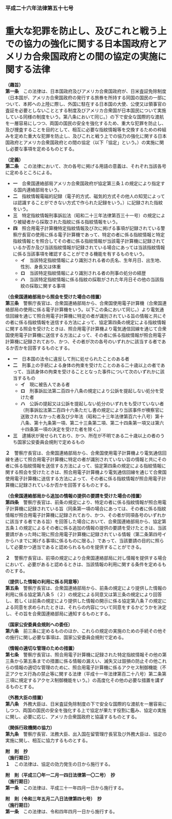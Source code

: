 ### 平成二十六年法律第五十七号  
# 重大な犯罪を防止し、及びこれと戦う上での協力の強化に関する日本国政府とアメリカ合衆国政府との間の協定の実施に関する法律  
  
**（趣旨）**  
**第一条**　この法律は、日本国政府及びアメリカ合衆国政府が、日米査証免除制度（日本国が、アメリカ合衆国政府の発行する旅券を所持する同国の国民の一部について、本邦への上陸に際し、外国に駐在する日本国の大使、公使又は領事官の査証を必要としないこととする制度及びアメリカ合衆国が日本国民について実施している同様の制度をいう。第八条において同じ。）の下で安全な国際的な渡航を一層容易にしつつ、両国の国民の安全を強化するため、重大な犯罪を防止し、及び捜査することを目的として、相互に必要な指紋情報等を交換するための枠組みを定めた重大な犯罪を防止し、及びこれと戦う上での協力の強化に関する日本国政府とアメリカ合衆国政府との間の協定（以下「協定」という。）の実施に関し必要な事項を定めるものとする。  
  
**（定義）**  
**第二条**　この法律において、次の各号に掲げる用語の意義は、それぞれ当該各号に定めるところによる。  
* **一**　合衆国連絡部局アメリカ合衆国政府が協定第三条１の規定により指定する国内連絡部局をいう。  
* **二**　指紋情報電磁的記録（電子的方式、磁気的方式その他人の知覚によっては認識することができない方式で作られた記録をいう。）に記録された指紋をいう。  
* **三**　特定指紋情報刑事訴訟法（昭和二十三年法律第百三十一号）の規定により被疑者から採取された指紋に係る指紋情報をいう。  
* **四**　照合用電子計算機特定指紋情報及び次に掲げる事項が記録されている警察庁長官の使用に係る電子計算機であって、特定の者に係る指紋情報と特定指紋情報とを照合してその者に係る指紋情報が当該電子計算機に記録されているか否か及び当該指紋情報が記録されている場合にあっては当該指紋情報に係る当該事項を確認することができる機能を有するものをいう。  
	* **イ**　当該特定指紋情報により識別される者の氏名、生年月日、出生地、性別、身長又は体重  
	* **ロ**　当該特定指紋情報により識別される者の刑事の処分の経歴  
	* **ハ**　当該特定指紋情報に係る指紋の採取がされた年月日その他の当該指紋の採取に関する事項  
  
**（合衆国連絡部局から照会を受けた場合の措置）**  
**第三条**　警察庁長官は、合衆国連絡部局から、合衆国使用電子計算機（合衆国連絡部局の使用に係る電子計算機をいう。以下この条において同じ。）より電気通信回線を通じて照合用電子計算機に特定の者が識別されている旨の情報と共にその者に係る指紋情報を送信する方法によって、協定第四条の規定による指紋情報に関する照会を受けたときは、照合用電子計算機より電気通信回線を通じて合衆国使用電子計算機に送信する方法によって、その者に係る指紋情報が照合用電子計算機に記録されており、かつ、その者が次の各号のいずれかに該当する者であるか否かを回答するものとする。  
* **一**　日本国の法令に違反して刑に処せられたことのある者  
* **二**　刑事上の手続による身体の拘束を受けたことのある二十歳以上の者であって、当該身体の拘束を受けることとなった事件について次のいずれかに該当するもの  
	* **イ**　現に被告人である者  
	* **ロ**　刑事訴訟法第二百四十八条の規定により公訴を提起しない処分を受けた者  
	* **ハ**　公訴の提起又は公訴を提起しない処分のいずれをも受けていない者（刑事訴訟法第二百四十六条ただし書の規定により当該事件が検察官に送致されなかった者及び少年法（昭和二十三年法律第百六十八号）第十八条、第十九条第一項、第二十三条第二項、第二十四条第一項又は第六十四条第一項の決定を受けた者を除く。）  
* **三**　逮捕状が発せられており、かつ、所在が不明である二十歳以上の者のうち国家公安委員会規則で定めるもの  
  
**２**　警察庁長官は、合衆国連絡部局から、合衆国使用電子計算機より電気通信回線を通じて照合用電子計算機に特定の者が識別されていない旨の情報と共にその者に係る指紋情報を送信する方法によって、協定第四条の規定による指紋情報に関する照会を受けたときは、照合用電子計算機より電気通信回線を通じて合衆国使用電子計算機に送信する方法によって、その者に係る指紋情報が照合用電子計算機に記録されているか否かを回答するものとする。  
  
**（合衆国連絡部局から追加の情報の提供の要請を受けた場合の措置）**  
**第四条**　警察庁長官は、前条の規定により、特定の者に係る指紋情報が照合用電子計算機に記録されている旨（同条第一項の場合にあっては、その者に係る指紋情報が照合用電子計算機に記録されており、かつ、その者が同項各号のいずれかに該当する者である旨）を回答した場合において、合衆国連絡部局から、協定第五条１の規定によるその者に係る追加の情報の提供の要請を受けたときは、当該要請があった時に現に照合用電子計算機に記録されている情報（第二条第四号イからハまでに掲げる事項に係るものに限る。）であって、当該要請の目的に照らして必要かつ適当であると認められるものを提供することができる。  
  
**２**　警察庁長官は、前項の規定により合衆国連絡部局に対し情報を提供する場合において、必要があると認めるときは、当該情報の利用に関する条件を定めるものとする。  
  
**（提供した情報の利用に係る同意等）**  
**第五条**　警察庁長官は、合衆国連絡部局から、前条の規定により提供した情報の利用に係る協定第八条５（２）の規定による同意又は第三条の規定により回答し、若しくは前条の規定により提供した情報の開示に係る協定第八条７の規定による同意を求められたときは、それらの内容について同意をするかどうかを決定し、その旨を合衆国連絡部局に通知するものとする。  
  
**（国家公安委員会規則への委任）**  
**第六条**　前三条に定めるもののほか、これらの規定の実施のための手続その他その施行に関し必要な事項は、国家公安委員会規則で定める。  
  
**（情報の適切な管理のための措置）**  
**第七条**　警察庁長官は、照合用電子計算機に記録された特定指紋情報その他の第三条から第五条までの措置に係る情報の漏えい、滅失又は毀損の防止その他これらの情報の適切な管理のために、照合用電子計算機に係るアクセス制御機能（不正アクセス行為の禁止等に関する法律（平成十一年法律第百二十八号）第二条第三項に規定するアクセス制御機能をいう。）の高度化その他の必要な措置を講ずるものとする。  
  
**（外務大臣の措置）**  
**第八条**　外務大臣は、日米査証免除制度の下で安全な国際的な渡航を一層容易にしつつ、両国の国民の安全を強化する上で協定が果たす役割に鑑み、協定の実施に関し、必要に応じ、アメリカ合衆国政府と協議するものとする。  
  
**（関係行政機関の協力）**  
**第九条**　警察庁長官、法務大臣、出入国在留管理庁長官及び外務大臣は、協定の実施に関し、相互に協力するものとする。  
  
**附　則　抄**  
**（施行期日）**  
**１**　この法律は、協定の効力発生の日から施行する。  
  
**附　則（平成三〇年一二月一四日法律第一〇二号）　抄**  
**（施行期日）**  
**第一条**　この法律は、平成三十一年四月一日から施行する。  
  
**附　則（令和三年五月二八日法律第四七号）　抄**  
**（施行期日）**  
**第一条**　この法律は、令和四年四月一日から施行する。  
  
